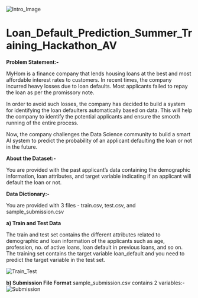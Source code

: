 ![Intro_Image](https://user-images.githubusercontent.com/84449238/180631097-0281830b-6568-4f1b-a5bf-a712ee6863cf.JPG)
# Loan_Default_Prediction_Summer_Training_Hackathon_AV
**Problem Statement:-**

MyHom is a finance company that lends housing loans at the best and most affordable interest rates to customers. In recent times, the company incurred heavy losses due to loan defaults. Most applicants failed to repay the loan as per the promissory note.


In order to avoid such losses, the company has decided to build a system for identifying the loan defaulters automatically based on data. This will help the company to identify the potential applicants and ensure the smooth running of the entire process.


Now, the company challenges the Data Science community to build a smart AI system to predict the probability of an applicant defaulting the loan or not in the future.



**About the Dataset:-**


You are provided with the past applicant’s data containing the demographic information, loan attributes, and target variable indicating if an applicant will default the loan or not.



**Data Dictionary:-**


You are provided with 3 files - train.csv, test.csv, and sample_submission.csv



**a) Train and Test Data**


The train and test set contains the different attributes related to demographic and loan information of the applicants such as age, profession, no. of active loans, loan default in previous loans, and so on. The training set contains the target variable loan_default and you need to predict the target variable in the test set.

![Train_Test](https://user-images.githubusercontent.com/84449238/180631292-39f553b5-73ca-4c34-85ed-b4b568b90a22.JPG)

**b) Submission File Format**
sample_submission.csv contains 2 variables:-
![Submission](https://user-images.githubusercontent.com/84449238/180631303-9503ad1a-94bb-47a1-97ea-0564a054d044.JPG)
